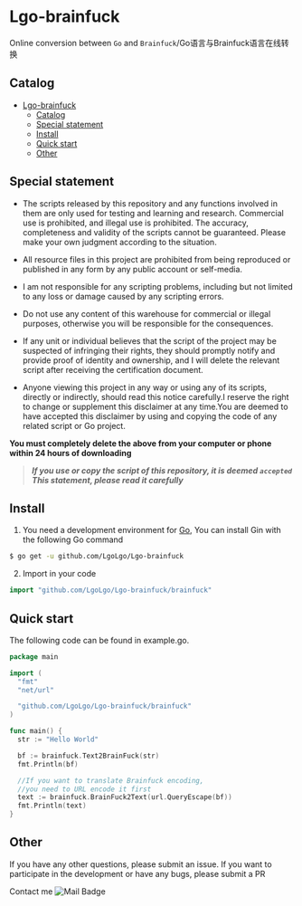 # Lgo-brainfuck

Online conversion between `Go` and `Brainfuck`/Go语言与Brainfuck语言在线转换

## Catalog

- [Lgo-brainfuck](#Lgo-brainfuck)
    - [Catalog](#Catalog)
    - [Special statement](#Special-statement)
    - [Install](#Install)
    - [Quick start](#Quick-start)
    - [Other](#Other)

## Special statement

- The scripts released by this repository and any functions involved in them are only used for testing and learning and
  research. Commercial use is prohibited, and illegal use is prohibited. The accuracy, completeness and validity of the
  scripts cannot be guaranteed. Please make your own judgment according to the situation.

- All resource files in this project are prohibited from being reproduced or published in any form by any public account
  or self-media.

- I am not responsible for any scripting problems, including but not limited to any loss or damage caused by any
  scripting errors.

- Do not use any content of this warehouse for commercial or illegal purposes, otherwise you will be responsible for the
  consequences.

- If any unit or individual believes that the script of the project may be suspected of infringing their rights, they
  should promptly notify and provide proof of identity and ownership, and I will delete the relevant script after
  receiving the certification document.

- Anyone viewing this project in any way or using any of its scripts, directly or indirectly, should read this notice
  carefully.I reserve the right to change or supplement this disclaimer at any time.You are deemed to have accepted this
  disclaimer by using and copying the code of any related script or Go project.

**You must completely delete the above from your computer or phone within 24 hours of downloading**

> ***If you use or copy the script of this repository, it is deemed `accepted` This statement, please read it
carefully***

## Install

1. You need a development environment for [Go](https://golang.org/), You can install Gin with the following Go command

```sh
$ go get -u github.com/LgoLgo/Lgo-brainfuck
```

2. Import in your code

```go
import "github.com/LgoLgo/Lgo-brainfuck/brainfuck"
```

## Quick start

The following code can be found in example.go.

```go
package main

import (
  "fmt"
  "net/url"

  "github.com/LgoLgo/Lgo-brainfuck/brainfuck"
)

func main() {
  str := "Hello World"

  bf := brainfuck.Text2BrainFuck(str)
  fmt.Println(bf)

  //If you want to translate Brainfuck encoding,
  //you need to URL encode it first
  text := brainfuck.BrainFuck2Text(url.QueryEscape(bf))
  fmt.Println(text)
}

```

## Other

If you have any other questions, please submit an issue. If you want to participate in the development or have any bugs, please submit a PR

Contact me ![Mail Badge](https://img.shields.io/badge/-llance_24@foxmail.com-c14438?style=flat&logo=Gmail&logoColor=white&link=mailto:llance_24@foxmail.com)

